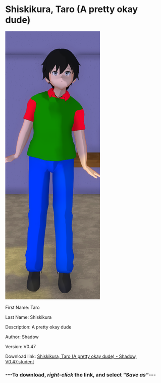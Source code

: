 # Shiskikura, Taro (A pretty okay dude)

<img src = "https://raw.githubusercontent.com/Arbiter1223/Daigaku-Gurashi-Custom-Students/master/Students/Files/Shiskikura%2C%20Taro%20(A%20pretty%20okay%20dude).png">

First Name: Taro

Last Name: Shiskikura

Description: A pretty okay dude

Author: Shadow

Version: V0.47

Download link: <a href="https://raw.githubusercontent.com/Arbiter1223/Daigaku-Gurashi-Custom-Students/master/Students/Files/Shiskikura%2C%20Taro%20(A%20pretty%20okay%20dude)%20-%20Shadow%2C%20V0.47.student">Shiskikura, Taro (A pretty okay dude) - Shadow, V0.47.student</a>

### ---**To download, _right-click_ the link, and select _"Save as"_**---
